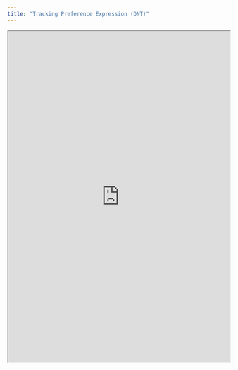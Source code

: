 ```yaml
---
title: "Tracking Preference Expression (DNT)"
---
```



<iframe height="750" width="100%" src="https://ewelton.github.io/ktest/wiki.html#Tracking%20Preference%20Expression%20(DNT)"></iframe>
